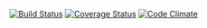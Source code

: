 [![Build Status](https://travis-ci.org/ottony/gosu_learning.svg?branch=master)](https://travis-ci.org/ottony/gosu_learning)
[![Coverage
Status](https://coveralls.io/repos/ottony/gosu_learning/badge.png?branch=master)](https://coveralls.io/r/ottony/gosu_learning?branch=master)
[![Code
Climate](https://codeclimate.com/github/ottony/gosu_learning.png)](https://codeclimate.com/github/ottony/gosu_learning)
